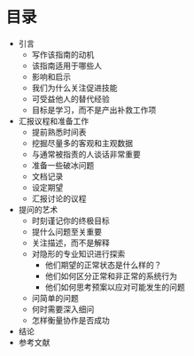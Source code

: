 # 目录

- 引言
	- 写作该指南的动机
	- 该指南适用于哪些人
	- 影响和启示
	- 我们为什么关注促进技能
	- 可受益他人的替代经验
	- 目标是学习，而不是产出补救工作项
- 汇报议程和准备工作
	- 提前熟悉时间表
	- 挖掘尽量多的客观和主观数据
	- 与通常被指责的人谈话非常重要
	- 准备一些破冰问题
	- 文档记录
	- 设定期望
	- 汇报讨论的议程
- 提问的艺术
	- 时刻谨记你的终极目标
	- 提什么问题至关重要
	- 关注描述，而不是解释
	- 对隐形的专业知识进行探索
		- 他们期望的正常状态是什么样的？
		- 他们如何区分正常和非正常的系统行为
		- 他们如何思考预案以应对可能发生的问题
	- 问简单的问题
	- 何时需要深入细问
	- 怎样衡量协作是否成功
- 结论
- 参考文献
